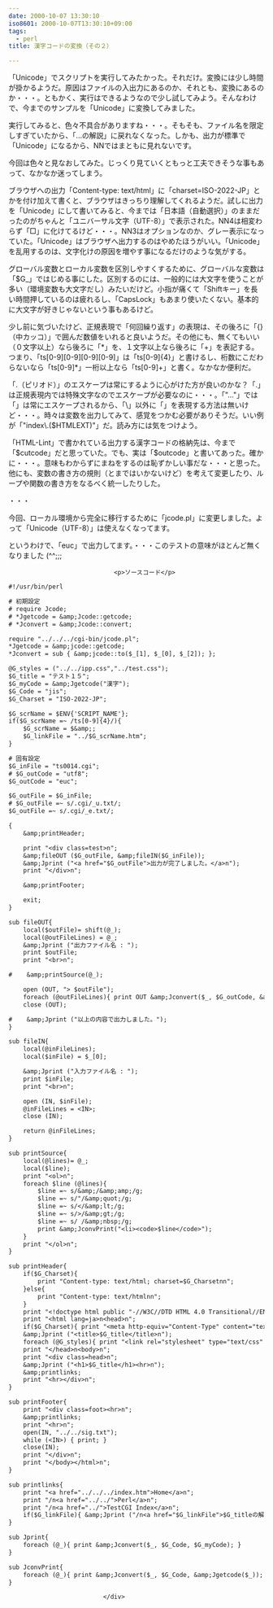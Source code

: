 ```yaml
---
date: 2000-10-07 13:30:10
iso8601: 2000-10-07T13:30:10+09:00
tags:
  - perl
title: 漢字コードの変換（その２）

---
```


<div class="entry-body">
                                 <p>「Unicode」でスクリプトを実行してみたかった。それだけ。変換には少し時間が掛かるようだ。原因はファイルの入出力にあるのか、それとも、変換にあるのか・・・。ともかく、実行はできるようなので少し試してみよう。そんなわけで、今までのサンプルを「Unicode」に変換してみました。 </p>

<p>実行してみると、色々不具合がありますね・・・。そもそも、ファイル名を限定しすぎていたから、「…の解説」に戻れなくなった。しかも、出力が標準で「Unicode」になるから、NNではまともに見れないです。 </p>

<p>今回は色々と見なおしてみた。じっくり見ていくともっと工夫できそうな事もあって、なかなか迷ってしまう。 </p>

<p>ブラウザへの出力「Content-type: text/html」に「charset=ISO-2022-JP」とかを付け加えて書くと、ブラウザはきっちり理解してくれるようだ。試しに出力を「Unicode」にして書いてみると、今までは「日本語（自動選択）」のままだったのがちゃんと「ユニバーサル文字（UTF-8）」で表示された。NN4は相変わらず「□」に化けてるけど・・・。NN3はオプションなのか、グレー表示になっていた。「Unicode」はブラウザへ出力するのはやめたほうがいい。「Unicode」を乱用するのは、文字化けの原因を増やす事になるだけのような気がする。 </p>

<p>グローバル変数とローカル変数を区別しやすくするために、グローバルな変数は「$G_」ではじめる事にした。区別するのには、一般的には大文字を使うことが多い（環境変数も大文字だし）みたいだけど。小指が痛くて「Shiftキー」を長い時間押しているのは疲れるし、「CapsLock」もあまり使いたくない。基本的に大文字が好きじゃないという事もあるけど。 </p>

<p>少し前に気づいたけど、正規表現で「何回繰り返す」の表現は、その後ろに「{}（中カッコ）」で囲んだ数値をいれると良いようだ。その他にも、無くてもいい（０文字以上）なら後ろに「*」を、１文字以上なら後ろに「+」を表記する。つまり、「ts[0-9][0-9][0-9][0-9]」は「ts[0-9]{4}」と書けるし、桁数にこだわらないなら「ts[0-9]*」一桁以上なら「ts[0-9]+」と書く。なかなか便利だ。 </p>

<p>「.（ピリオド）」のエスケープは常にするように心がけた方が良いのかな？「.」は正規表現内では特殊文字なのでエスケープが必要なのに・・・。「"…"」では「」は常にエスケープされるから、「\」以外に「」を表現する方法は無いけど・・・。時々は変数を出力してみて、感覚をつかむ必要がありそうだ。いい例が「"index\.($HTMLEXT)"」だ。読み方には気をつけよう。 </p>

<p>「HTML-Lint」で書かれている出力する漢字コードの格納先は、今まで「$cutcode」だと思っていた。でも、実は「$outcode」と書いてあった。確かに・・・。意味もわからずにまねをするのは恥ずかしい事だな・・・と思った。他にも、変数の書き方の規則（とまではいかないけど）を考えて変更したり、ループや関数の書き方をなるべく統一したりした。 </p>

<p>・・・ </p>

<p>今回、ローカル環境から完全に移行するために「jcode.pl」に変更しました。よって「Unicode（UTF-8）」は使えなくなってます。 </p>

<p>というわけで、「euc」で出力してます。・・・このテストの意味がほとんど無くなりました (^^;;;</p>
                              
                                 <p>ソースコード</p>

```default
#!/usr/bin/perl

# 初期設定
# require Jcode;
# *Jgetcode = &amp;Jcode::getcode;
# *Jconvert = &amp;Jcode::convert;

require "../../../cgi-bin/jcode.pl";
*Jgetcode = &amp;jcode::getcode;
*Jconvert = sub { &amp;jcode::to($_[1], $_[0], $_[2]); };

@G_styles = ("../../ipp.css","../test.css");
$G_title = "テスト１５";
$G_myCode = &amp;Jgetcode("漢字");
$G_Code = "jis";
$G_Charset = "ISO-2022-JP";

$G_scrName = $ENV{'SCRIPT_NAME'};
if($G_scrName =~ /ts[0-9]{4}/){
    $G_scrName = $&amp;;
    $G_linkFile = "../$G_scrName.htm";
}

# 固有設定
$G_inFile = "ts0014.cgi";
# $G_outCode = "utf8";
$G_outCode = "euc";

$G_outFile = $G_inFile;
# $G_outFile =~ s/.cgi/_u.txt/;
$G_outFile =~ s/.cgi/_e.txt/;

{
    &amp;printHeader;

    print "<div class=test>n";
    &amp;fileOUT ($G_outFile, &amp;fileIN($G_inFile));
    &amp;Jprint ("<a href="$G_outFile">出力が完了しました。</a>n");
    print "</div>n";

    &amp;printFooter;

    exit;
}

sub fileOUT{
    local($outFile)= shift(@_);
    local(@outFileLines) = @_;
    &amp;Jprint ("出力ファイル名 : ");
    print $outFile;
    print "<br>n";

#    &amp;printSource(@_);

    open (OUT, "> $outFile");
    foreach (@outFileLines){ print OUT &amp;Jconvert($_, $G_outCode, &amp;Jgetcode($_)); }
    close (OUT);

#    &amp;Jprint ("以上の内容で出力しました。");
}

sub fileIN{
    local(@inFileLines);
    local($inFile) = $_[0];

    &amp;Jprint ("入力ファイル名 : ");
    print $inFile;
    print "<br>n";

    open (IN, $inFile);
    @inFileLines = <IN>;
    close (IN);

    return @inFileLines;
}

sub printSource{
    local(@lines)= @_;
    local($line);
    print "<ol>n";
    foreach $line (@lines){
        $line =~ s/&amp;/&amp;amp;/g;
        $line =~ s/"/&amp;quot;/g;
        $line =~ s/</&amp;lt;/g;
        $line =~ s/>/&amp;gt;/g;
        $line =~ s/ /&amp;nbsp;/g;
        print &amp;JconvPrint("<li><code>$line</code>");
    }
    print "</ol>n";
}

sub printHeader{
    if($G_Charset){
        print "Content-type: text/html; charset=$G_Charsetnn";
    }else{
        print "Content-type: text/htmlnn";
    }
    print "<!doctype html public "-//W3C//DTD HTML 4.0 Transitional//EN">"."n";
    print "<html lang=ja>n<head>n";
    if($G_Charset){ print "<meta http-equiv="Content-Type" content="text/html; charset=$G_Charset">n"; }
    &amp;Jprint ("<title>$G_title</title>n");
    foreach (@G_styles){ print "<link rel="stylesheet" type="text/css" href="$_">n"; }
    print "</head>n<body>n";
    print "<div class=head>n";
    &amp;Jprint ("<h1>$G_title</h1><hr>n");
    &amp;printlinks;
    print "<hr></div>n";
}

sub printFooter{
    print "<div class=foot><hr>n";
    &amp;printlinks;
    print "<hr>n";
    open(IN, "../../sig.txt");
    while (<IN>) { print; }
    close(IN);
    print "</div>n";
    print "</body></html>n";
}

sub printlinks{
    print "<a href="../../../index.htm">Home</a>n";
    print "/n<a href="../../">Perl</a>n";
    print "/n<a href="../">TestCGI Index</a>n";
    if($G_linkFile){ &amp;Jprint ("/n<a href="$G_linkFile">$G_titleの解説</a>n"); }
}

sub Jprint{
    foreach (@_){ print &amp;Jconvert($_, $G_Code, $G_myCode); }
}

sub JconvPrint{
    foreach (@_){ print &amp;Jconvert($_, $G_Code, &amp;Jgetcode($_)); }
}
```
                              </div>
    	
